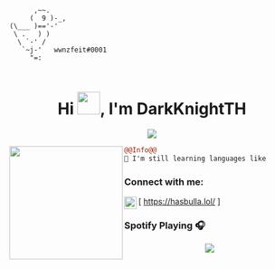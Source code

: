 ```
      ,~~.
     (  9 )-_,
(\___ )=='-'
 \ .   ) )
  \ `-' /
   `~j-'   wwnzfeit#0001
     "=:
                                                          
```

<h1 align="center">Hi <img src="https://user-images.githubusercontent.com/66147422/150655515-88af3f9e-18a7-46f6-b8de-0d2f3c4caa35.gif" width="40px" />, I'm DarkKnightTH</h1>

<p align="center">
  <img src="https://readme-typing-svg.herokuapp.com/?font=Fira+Code&pause=1000&random=false&width=435&lines=Welcome+%7C+DarkKnight-TH" />
</p>


<img align="left" height="200" src="https://media.giphy.com/media/ao9DUiTKH60XS/giphy.gif"/>

```diff
@@Info@@
🚀 I'm still learning languages like

```

### Connect with me:

[<img align="left" alt="My discord" width="22px" src="https://cdn.jsdelivr.net/npm/simple-icons@v3/icons/discord.svg" /> https://hasbulla.lol/ ]
<br />

### Spotify Playing 🎧
<p align="center">
  <a href="https://open.spotify.com/track/5BmF05GWZpmm5JZ5p3yMJr?si=a44819c80366463f">
    <img src="https://spotify-github-profile.vercel.app/api/view?uid=u5evr9xaqvek2g6tlpsqud7mz&cover_image=true&theme=default&bar_color=b9f0b7)](https://github.com/kittinan/spotify-github-profile">



<br />
